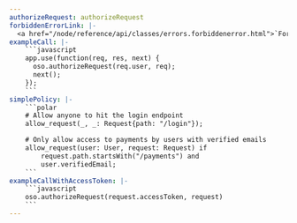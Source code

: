 ```yaml
---
authorizeRequest: authorizeRequest
forbiddenErrorLink: |-
  <a href="/node/reference/api/classes/errors.forbiddenerror.html">`ForbiddenError`</a>
exampleCall: |-
    ```javascript
    app.use(function(req, res, next) {
      oso.authorizeRequest(req.user, req);
      next();
    });
    ```
simplePolicy: |-
    ```polar
    # Allow anyone to hit the login endpoint
    allow_request(_, _: Request{path: "/login"});

    # Only allow access to payments by users with verified emails
    allow_request(user: User, request: Request) if
        request.path.startsWith("/payments") and
        user.verifiedEmail;
    ```
exampleCallWithAccessToken: |-
    ```javascript
    oso.authorizeRequest(request.accessToken, request)
    ```
---
```

